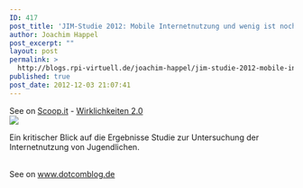 ```yaml
---
ID: 417
post_title: 'JIM-Studie 2012: Mobile Internetnutzung und wenig ist noch so, wie es war'
author: Joachim Happel
post_excerpt: ""
layout: post
permalink: >
  http://blogs.rpi-virtuell.de/joachim-happel/jim-studie-2012-mobile-internetnutzung-und-wenig-ist-noch-so-wie-es-war/
published: true
post_date: 2012-12-03 21:07:41
---
```

See on <a href='http://www.scoop.it/t/wirklichkeiten-2-0/p/3578728455/jim-studie-2012-mobile-internetnutzung-und-wenig-ist-noch-so-wie-es-war'>Scoop.it</a> - <a href='http://www.scoop.it/t/wirklichkeiten-2-0'>Wirklichkeiten 2.0</a><br /><a href='http://www.scoop.it/t/wirklichkeiten-2-0/p/3578728455/jim-studie-2012-mobile-internetnutzung-und-wenig-ist-noch-so-wie-es-war'><img src='http://img.scoop.it/K_TNcnFlTd1Mk9Y3ioSh4zl72eJkfbmt4t8yenImKBXEejxNn4ZJNZ2ss5Ku7Cxt' /></a><br /><p>Ein kritischer Blick auf die Ergebnisse Studie zur Untersuchung der Internetnutzung von Jugendlichen.</p><br />See on <a href='http://www.dotcomblog.de/?p=3440'>www.dotcomblog.de</a>